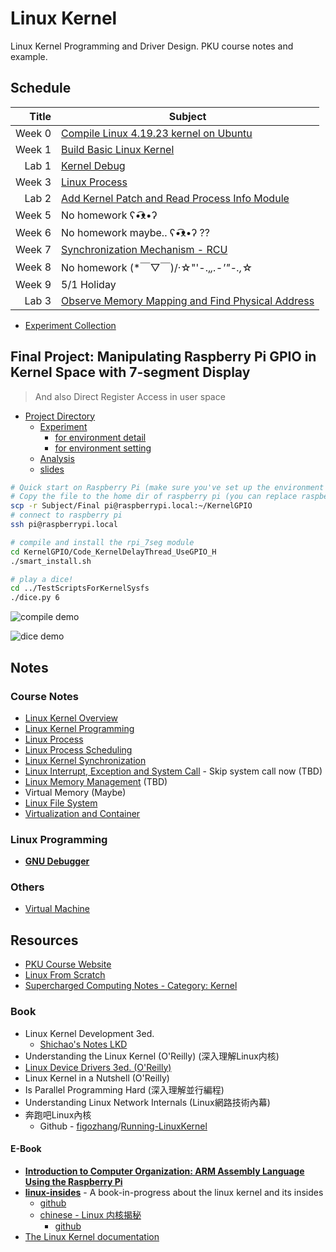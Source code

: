 # Linux Kernel

Linux Kernel Programming and Driver Design. PKU course notes and example.

## Schedule

|  Title | Subject                                                                                               |
| -----: | ----------------------------------------------------------------------------------------------------- |
| Week 0 | [Compile Linux 4.19.23 kernel on Ubuntu](Subject/Week0_CompileLinuxKernel/CompileLinuxKernel.md)      |
| Week 1 | [Build Basic Linux Kernel](Subject/Week1_BuildBasicKernel/BuildBasicKernel.md)                        |
|  Lab 1 | [Kernel Debug](Lab/Lab1_KernelDebug/KernelDebug.md)                                                   |
| Week 3 | [Linux Process](Subject/Week3_LinuxProcess)                                                           |
|  Lab 2 | [Add Kernel Patch and Read Process Info Module](Lab/Lab2_KernelPatch_ProcessInfo/)                    |
| Week 5 | No homework ʕ•͡ᴥ•ʔ                                                                                    |
| Week 6 | No homework maybe.. ʕ•͡ᴥ•ʔ ??                                                                         |
| Week 7 | [Synchronization Mechanism - RCU](Subject/Week7_SynchronizationMechanism/SynchronizationMechanism.md) |
| Week 8 | No homework (*￣▽￣)/‧☆"'-.,_,.-'"-.,_☆                                                                 |
| Week 9 | 5/1 Holiday                                                                                           |
|  Lab 3 | [Observe Memory Mapping and Find Physical Address](Lab/Lab3_Memory)                                   |

* [Experiment Collection](Notes/ExperimentCollection.md)

## Final Project: Manipulating Raspberry Pi GPIO in Kernel Space with 7-segment Display

> And also Direct Register Access in user space

* [Project Directory](Subject/Final)
  * [Experiment](Subject/Final/Experiment.md)
    * [for environment detail](Subject/Final/Experiment.md#Experiment-Envirounmant)
    * [for environment setting](Subject/Final/Experiment.md#Experiment-Steps)
  * [Analysis](Subject/Final/Analysis.md)
  * [slides](Subject/Final/slides)

```sh
# Quick start on Raspberry Pi (make sure you've set up the environment as mine)
# Copy the file to the home dir of raspberry pi (you can replace raspberrypi.local with the IP address)
scp -r Subject/Final pi@raspberrypi.local:~/KernelGPIO
# connect to raspberry pi
ssh pi@raspberrypi.local

# compile and install the rpi_7seg module
cd KernelGPIO/Code_KernelDelayThread_UseGPIO_H
./smart_install.sh

# play a dice!
cd ../TestScriptsForKernelSysfs
./dice.py 6
```

![compile demo](Subject/Final/figure/compile.gif)

![dice demo](Subject/Final/figure/dice.gif)

## Notes

### Course Notes

* [Linux Kernel Overview](Notes/LinuxKernelOverview.md)
* [Linux Kernel Programming](Notes/KernelProgramming.md)
* [Linux Process](Notes/LinuxProcess.md)
* [Linux Process Scheduling](Notes/LinuxProcessScheduling.md)
* [Linux Kernel Synchronization](Notes/KernelSynchronization.md)
* [Linux Interrupt, Exception and System Call](Notes/KernelInterrupt.md) - Skip system call now (TBD)
* [Linux Memory Management](Notes/MemoryManagement.md) (TBD)
* Virtual Memory (Maybe)
* [Linux File System](Notes/LinuxFileSystem.md)
* [Virtualization and Container](Notes/ContainerVirtualization.md)

### Linux Programming

* [**GNU Debugger**](Notes/GDB.md)

### Others

* [Virtual Machine](Notes/VirtualMachine.md)

## Resources

* [PKU Course Website](http://59.56.74.25:4455/)
* [Linux From Scratch](http://www.linuxfromscratch.org/)
* [Supercharged Computing Notes - Category: Kernel](https://superchargedcomputing.com/category/kernel/)

### Book

* Linux Kernel Development 3ed.
  * [Shichao's Notes LKD](https://notes.shichao.io/lkd/)
* Understanding the Linux Kernel (O'Reilly) (深入理解Linux内核)
* [Linux Device Drivers 3ed. (O'Reilly)](https://lwn.net/Kernel/LDD3/)
* Linux Kernel in a Nutshell (O'Reilly)
* Is Parallel Programming Hard (深入理解並行編程)
* Understanding Linux Network Internals (Linux網路技術內幕)
* 奔跑吧Linux內核
  * Github - [figozhang](https://github.com/figozhang)/[Running-LinuxKernel](https://github.com/figozhang/Running-LinuxKernel)

#### E-Book

* [**Introduction to Computer Organization: ARM Assembly Language Using the Raspberry Pi**](https://bob.cs.sonoma.edu/IntroCompOrg-RPi/intro-co-rpi.html)
* [**linux-insides**](https://0xax.gitbooks.io/linux-insides/content/index.html) - A book-in-progress about the linux kernel and its insides
  * [github](https://github.com/0xAX/linux-insides)
  * [chinese - Linux 内核揭秘](https://xinqiu.gitbooks.io/linux-insides-cn/content/index.html)
    * [github](https://github.com/MintCN/linux-insides-zh)
* [The Linux Kernel documentation](https://www.kernel.org/doc/html/latest/index.html)

